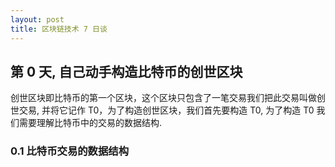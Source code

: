 ```yaml
---
layout: post
title: 区块链技术 7 日谈
---
```


## 第 0 天, 自己动手构造比特币的创世区块

创世区块即比特币的第一个区块，这个区块只包含了一笔交易我们把此交易叫做创世交易, 并将它记作 T0，为了构造创世区块，我们首先要构造 T0,
为了构造 T0 我们需要理解比特币中的交易的数据结构.

### 0.1 比特币交易的数据结构

